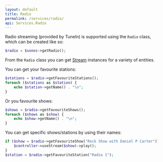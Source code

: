 ```yaml
---
layout: default
title: Radio
permalink: /services/radio/
api: Services.Radio
---
```


Radio streaming (provided by TuneIn) is supported using the `Radio` class, which can be created like so:

```php
$radio = $sonos->getRadio();
```

From the `Radio` class you can get [Stream](../../controllers/streams/) instances for a variety of entities.

You can get your favourite stations:

```php
$stations = $radio->getFavouriteStations();
foreach ($stations as $station) {
    echo $station->getName() . "\n";
}
```

Or you favourite shows:

```php
$shows = $radio->getFavouriteShows();
foreach ($shows as $show) {
    echo $show->getName() . "\n";
}
```

You can get specific shows/stations by using their names:

```php
if ($show = $radio->getFavouriteShow("Rock Show with Daniel P Carter")) {
    $controller->useStream($show)->play();
}
$station = $radio->getFavouriteStation("Radio 1");
```
